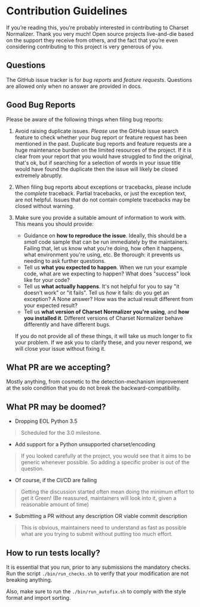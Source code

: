 # Contribution Guidelines

If you’re reading this, you’re probably interested in contributing to Charset Normalizer. 
Thank you very much! Open source projects live-and-die based on the support they receive from others, 
and the fact that you’re even considering contributing to this project is very generous of you.

## Questions

The GitHub issue tracker is for *bug reports* and *feature requests*. 
Questions are allowed only when no answer are provided in docs.

## Good Bug Reports

Please be aware of the following things when filing bug reports:

1. Avoid raising duplicate issues. *Please* use the GitHub issue search feature
   to check whether your bug report or feature request has been mentioned in
   the past. Duplicate bug reports and feature requests are a huge maintenance
   burden on the limited resources of the project. If it is clear from your
   report that you would have struggled to find the original, that's ok, but
   if searching for a selection of words in your issue title would have found
   the duplicate then the issue will likely be closed extremely abruptly.
2. When filing bug reports about exceptions or tracebacks, please include the
   *complete* traceback. Partial tracebacks, or just the exception text, are
   not helpful. Issues that do not contain complete tracebacks may be closed
   without warning.
3. Make sure you provide a suitable amount of information to work with. This
   means you should provide:

   - Guidance on **how to reproduce the issue**. Ideally, this should be a
     *small* code sample that can be run immediately by the maintainers.
     Failing that, let us know what you're doing, how often it happens, what
     environment you're using, etc. Be thorough: it prevents us needing to ask
     further questions.
   - Tell us **what you expected to happen**. When we run your example code,
     what are we expecting to happen? What does "success" look like for your
     code?
   - Tell us **what actually happens**. It's not helpful for you to say "it
     doesn't work" or "it fails". Tell us *how* it fails: do you get an
     exception? A None answer? How was the actual result
     different from your expected result?
   - Tell us **what version of Charset Normalizer you're using**, and
     **how you installed it**. Different versions of Charset Normalizer behave
     differently and have different bugs.

   If you do not provide all of these things, it will take us much longer to
   fix your problem. If we ask you to clarify these, and you never respond, we
   will close your issue without fixing it.


## What PR are we accepting?

Mostly anything, from cosmetic to the detection-mechanism improvement at the solo condition that you do not break
the backward-compatibility.

## What PR may be doomed?

  - Dropping EOL Python 3.5
> Scheduled for the 3.0 milestone.

  - Add support for a Python unsupported charset/encoding
> If you looked carefully at the project, you would see that it aims to be generic whenever possible. So adding a specific prober is out of the question.

  - Of course, if the CI/CD are failing
> Getting the discussion started often mean doing the minimum effort to get it Green! (Be reassured, maintainers will look into it, given a reasonable amount of time)

  - Submitting a PR without any description OR viable commit description
> This is obvious, maintainers need to understand as fast as possible what are you trying to submit without putting too much effort.

## How to run tests locally?

It is essential that you run, prior to any submissions the mandatory checks.
Run the script `./bin/run_checks.sh` to verify that your modification are not breaking anything.

Also, make sure to run the `./bin/run_autofix.sh` to comply with the style format and import sorting.
